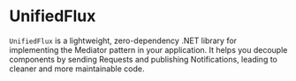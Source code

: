 # UnifiedFlux
`UnifiedFlux` is a lightweight, zero-dependency .NET library for implementing the Mediator pattern in your application. It helps you decouple components by sending Requests and publishing Notifications, leading to cleaner and more maintainable code.

